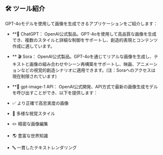 ## 🛠️ ツール紹介

GPT-4oモデルを使用して画像を生成できるアプリケーションをご紹介します：

- **💬 ChatGPT： OpenAI公式製品。GPT-4oを使用して高品質な画像を生成でき、複数のスタイルと詳細な制御をサポートし、創造的表現とコンテンツ作成に適しています。

- ** 🎬 Sora： OpenAI公式製品。GPT-4oを通じてリアルな画像を生成し、テキストと画像の組み合わせやシーン再構築をサポートし、映画、アニメーションなどの視覚的創造シナリオに適用できます。(注：Soraへのアクセスは現在制限されています)

- **🤖 gpt-image-1 API： OpenAI公式開発、API方式で最新の画像生成モデルを呼び出すことができ、以下を提供します：

 - ✅ より正確で高忠実度の画像
 - 🎨 多様な視覚スタイル
 - ✏️ 精密な画像編集
 - 🌎 豊富な世界知識
 - 🔤 一貫したテキストレンダリング